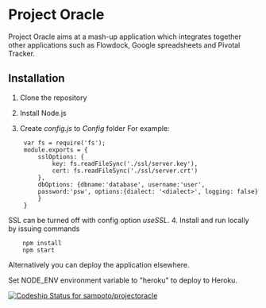 Project Oracle
============

Project Oracle aims at a mash-up application which integrates together other applications such as Flowdock, Google spreadsheets and Pivotal Tracker.

Installation
------------
1. Clone the repository
2. Install Node.js
3. Create *config.js* to *Config* folder
For example:

        var fs = require('fs');
        module.exports = {
			sslOptions: {
				key: fs.readFileSync('./ssl/server.key'),
				cert: fs.readFileSync('./ssl/server.crt')
			},
			dbOptions: {dbname:'database', username:'user', 
		    password:'psw', options:{dialect: '<dialect>', logging: false}
		    }
        }
SSL can be turned off with config option *useSSL*.
4. Install and run locally by issuing commands

        npm install
        npm start
Alternatively you can deploy the application elsewhere.

Set NODE_ENV environment variable to "heroku" to deploy to Heroku.

[ ![Codeship Status for sampoto/projectoracle](https://www.codeship.io/projects/fc206f70-1ee3-0132-e461-5e9ca203bed1/status)](https://www.codeship.io/projects/35583)
